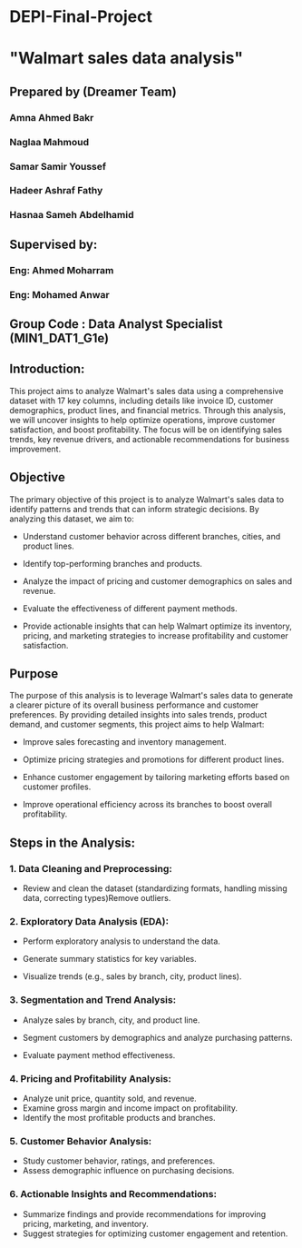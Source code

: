 # DEPI-Final-Project

# "Walmart sales data analysis"
## Prepared by (Dreamer Team)
### Amna Ahmed Bakr
### Naglaa Mahmoud
### Samar Samir Youssef
### Hadeer Ashraf Fathy
### Hasnaa Sameh Abdelhamid

## Supervised by:

### Eng: Ahmed Moharram
### Eng: Mohamed Anwar

## Group Code : Data Analyst Specialist (MIN1_DAT1_G1e)

## Introduction:

This project aims to analyze Walmart's sales data using a comprehensive dataset with 17 key columns, including details like invoice ID, customer demographics, product lines, and financial metrics. Through this analysis, we will uncover insights to help optimize operations, improve customer satisfaction, and boost profitability. The focus will be on identifying sales trends, key revenue drivers, and actionable recommendations for business improvement.

## Objective
The primary objective of this project is to analyze Walmart's sales data to identify patterns and trends that can inform strategic decisions. By analyzing this dataset, we aim to:

- Understand customer behavior across different branches, cities, and product lines.
* Identify top-performing branches and products.
+ Analyze the impact of pricing and customer demographics on sales and revenue.
- Evaluate the effectiveness of different payment methods.
* Provide actionable insights that can help Walmart optimize its inventory, pricing, and marketing strategies to increase profitability and customer satisfaction.

## Purpose
The purpose of this analysis is to leverage Walmart's sales data to generate a clearer picture of its overall business performance and customer preferences. By providing detailed insights into sales trends, product demand, and customer segments, this project aims to help Walmart:

- Improve sales forecasting and inventory management.
* Optimize pricing strategies and promotions for different product lines.
+ Enhance customer engagement by tailoring marketing efforts based on customer profiles.
- Improve operational efficiency across its branches to boost overall profitability.

## Steps in the Analysis:
### 1. Data Cleaning and Preprocessing:
   
 + Review and clean the dataset (standardizing formats, handling missing data, correcting types)Remove outliers.

### 2. Exploratory Data Analysis (EDA):

 - Perform exploratory analysis to understand the data.
 * Generate summary statistics for key variables.
 + Visualize trends (e.g., sales by branch, city, product lines).

### 3. Segmentation and Trend Analysis:

 - Analyze sales by branch, city, and product line.
 * Segment customers by demographics and analyze purchasing patterns.
 + Evaluate payment method effectiveness.

### 4. Pricing and Profitability Analysis:

 - Analyze unit price, quantity sold, and revenue.
 - Examine gross margin and income impact on profitability.
 - Identify the most profitable products and branches.

### 5. Customer Behavior Analysis:

 - Study customer behavior, ratings, and preferences.
 - Assess demographic influence on purchasing decisions.

### 6. Actionable Insights and Recommendations:

 - Summarize findings and provide recommendations for improving pricing, marketing, and inventory.
 - Suggest strategies for optimizing customer engagement and retention.
